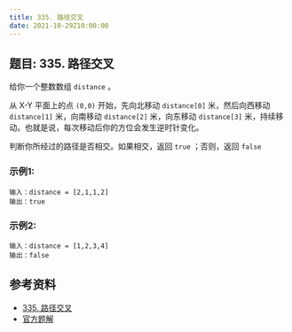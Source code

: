 ```yaml
---
title: 335. 路径交叉
date: 2021-10-29Z10:00:00
---
```

## 题目: 335. 路径交叉
给你一个整数数组 `distance` 。

从 X-Y 平面上的点 `(0,0)` 开始，先向北移动 `distance[0]` 米，然后向西移动 `distance[1]` 米，向南移动 `distance[2]` 米，向东移动 `distance[3]` 米，持续移动。也就是说，每次移动后你的方位会发生逆时针变化。

判断你所经过的路径是否相交。如果相交，返回 `true` ；否则，返回 `false` 
### 示例1:
```
输入：distance = [2,1,1,2]
输出：true
```
### 示例2:
```
输入：distance = [1,2,3,4]
输出：false
```
## 参考资料
- [335. 路径交叉](https://leetcode-cn.com/problems/self-crossing/)
- [官方题解](https://leetcode-cn.com/problems/self-crossing/solution/lu-jing-jiao-cha-by-leetcode-solution-dekx/)
